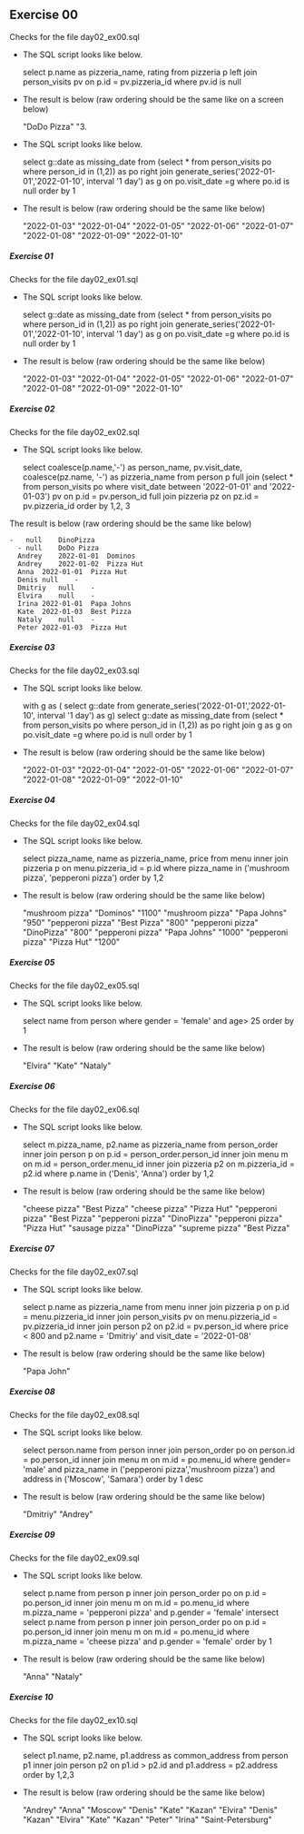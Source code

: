 ## Exercise 00

Checks for the file day02_ex00.sql

- The SQL script looks like below.

  select p.name as pizzeria_name, rating
  from pizzeria p left join person_visits pv on p.id = pv.pizzeria_id
  where pv.id is null
- The result is below (raw ordering should be the same like on a screen below)

  "DoDo Pizza"	"3.
- The SQL script looks like below.

  select g::date as missing_date
  from (select * from person_visits po where person_id in (1,2)) as po right  join
  generate_series('2022-01-01','2022-01-10', interval '1 day') as g on po.visit_date =g
  where po.id is null
  order by 1
- The result is below (raw ordering should be the same like below)

  "2022-01-03"
  "2022-01-04"
  "2022-01-05"
  "2022-01-06"
  "2022-01-07"
  "2022-01-08"
  "2022-01-09"
  "2022-01-10"



##### Exercise 01

Checks for the file day02_ex01.sql

- The SQL script looks like below.

  select g::date as missing_date
  from (select * from person_visits po where person_id in (1,2)) as po right  join
  generate_series('2022-01-01','2022-01-10', interval '1 day') as g on po.visit_date =g
  where po.id is null
  order by 1
- The result is below (raw ordering should be the same like below)

  "2022-01-03"
  "2022-01-04"
  "2022-01-05"
  "2022-01-06"
  "2022-01-07"
  "2022-01-08"
  "2022-01-09"
  "2022-01-10"



##### Exercise 02

Checks for the file day02_ex02.sql

- The SQL script looks like below.

  select coalesce(p.name,'-') as person_name,
  pv.visit_date,
  coalesce(pz.name, '-') as pizzeria_name
  from person p
  full join (select * from person_visits po where visit_date between '2022-01-01' and '2022-01-03') pv on p.id = pv.person_id
  full join pizzeria pz on pz.id = pv.pizzeria_id
  order by  1,2, 3

The result is below (raw ordering should be the same like below)

    -	null	DinoPizza
      -	null	DoDo Pizza
      Andrey	2022-01-01	Dominos
      Andrey	2022-01-02	Pizza Hut
      Anna	2022-01-01	Pizza Hut
      Denis	null	-
      Dmitriy	null	-
      Elvira	null	-
      Irina	2022-01-01	Papa Johns
      Kate	2022-01-03	Best Pizza
      Nataly	null	-
      Peter	2022-01-03	Pizza Hut



##### Exercise 03

Checks for the file day02_ex03.sql

- The SQL script looks like below.

  with g as (
  select g::date
  from generate_series('2022-01-01','2022-01-10', interval '1 day') as g)
  select g::date as missing_date
  from (select * from person_visits po where person_id in (1,2)) as po right  join
  g as g on po.visit_date =g
  where po.id is null
  order by 1
- The result is below (raw ordering should be the same like below)

  "2022-01-03"
  "2022-01-04"
  "2022-01-05"
  "2022-01-06"
  "2022-01-07"
  "2022-01-08"
  "2022-01-09"
  "2022-01-10"


##### Exercise 04

Checks for the file day02_ex04.sql

- The SQL script looks like below.

  select pizza_name, name as pizzeria_name, price
  from menu inner join pizzeria p on menu.pizzeria_id = p.id
  where pizza_name in ('mushroom pizza', 'pepperoni pizza')
  order by 1,2
- The result is below (raw ordering should be the same like below)

  "mushroom pizza"	"Dominos"	"1100"
  "mushroom pizza"	"Papa Johns"	"950"
  "pepperoni pizza"	"Best Pizza"	"800"
  "pepperoni pizza"	"DinoPizza"	"800"
  "pepperoni pizza"	"Papa Johns"	"1000"
  "pepperoni pizza"	"Pizza Hut"	"1200"



##### Exercise 05

Checks for the file day02_ex05.sql

- The SQL script looks like below.

  select name
  from person
  where gender = 'female' and age> 25
  order by 1
- The result is below (raw ordering should be the same like below)

  "Elvira"
  "Kate"
  "Nataly"



##### Exercise 06

Checks for the file day02_ex06.sql

- The SQL script looks like below.

  select m.pizza_name,  p2.name as pizzeria_name
  from person_order inner join person p on p.id = person_order.person_id
  inner join menu m on m.id = person_order.menu_id
  inner join pizzeria p2 on m.pizzeria_id = p2.id
  where p.name in ('Denis', 'Anna')
  order by 1,2
- The result is below (raw ordering should be the same like below)

  "cheese pizza"	"Best Pizza"
  "cheese pizza"	"Pizza Hut"
  "pepperoni pizza"	"Best Pizza"
  "pepperoni pizza"	"DinoPizza"
  "pepperoni pizza"	"Pizza Hut"
  "sausage pizza"	"DinoPizza"
  "supreme pizza"	"Best Pizza"

##### Exercise 07

Checks for the file day02_ex07.sql

- The SQL script looks like below.

  select p.name as pizzeria_name
  from menu inner join pizzeria p on p.id = menu.pizzeria_id
  inner join person_visits pv on menu.pizzeria_id = pv.pizzeria_id
  inner join person p2 on p2.id = pv.person_id
  where price  < 800 and p2.name = 'Dmitriy' and visit_date = '2022-01-08'
- The result is below (raw ordering should be the same like below)

  "Papa John"


##### Exercise 08

Checks for the file day02_ex08.sql

- The SQL script looks like below.

  select person.name
  from person inner join person_order po on person.id = po.person_id
  inner join menu m on m.id = po.menu_id
  where gender= 'male' and pizza_name in ('pepperoni pizza','mushroom pizza')
  and  address  in ('Moscow', 'Samara')
  order by 1 desc
- The result is below (raw ordering should be the same like below)

  "Dmitriy"
  "Andrey"



##### Exercise 09

Checks for the file day02_ex09.sql

- The SQL script looks like below.

  select p.name
  from person p inner join person_order po on p.id = po.person_id
  inner join menu m on m.id = po.menu_id
  where m.pizza_name = 'pepperoni pizza' and p.gender = 'female'
  intersect
  select p.name
  from person p inner join person_order po on p.id = po.person_id
  inner join menu m on m.id = po.menu_id
  where m.pizza_name = 'cheese pizza' and p.gender = 'female'
  order by 1
- The result is below (raw ordering should be the same like below)

  "Anna"
  "Nataly"


##### Exercise 10

Checks for the file day02_ex10.sql

- The SQL script looks like below.

  select p1.name, p2.name, p1.address as common_address
  from person p1 inner join person p2 on p1.id > p2.id and p1.address = p2.address
  order by 1,2,3
- The result is below (raw ordering should be the same like below)

  "Andrey"	"Anna"	"Moscow"
  "Denis"	"Kate"	"Kazan"
  "Elvira"	"Denis"	"Kazan"
  "Elvira"	"Kate"	"Kazan"
  "Peter"	"Irina"	"Saint-Petersburg"

